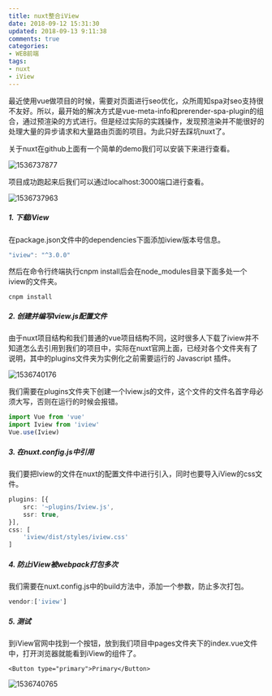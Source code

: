 ```yaml
---
title: nuxt整合iView
date: 2018-09-12 15:31:30
updated: 2018-09-13 9:11:38
comments: true
categories:
- WEB前端
tags:
- nuxt
- iView
---
```


最近使用vue做项目的时候，需要对页面进行seo优化，众所周知spa对seo支持很不友好。所以，最开始的解决方式是vue-meta-info和prerender-spa-plugin的组合，通过预渲染的方式进行。但是经过实际的实践操作，发现预渲染并不能很好的处理大量的异步请求和大量路由页面的项目。为此只好去踩坑nuxt了。

关于nuxt在github上面有一个简单的demo我们可以安装下来进行查看。

![1536737877](1536737877.jpg)

项目成功跑起来后我们可以通过localhost:3000端口进行查看。

![1536737963](1536737963.jpg)

##### 1. 下载iView

在package.json文件中的dependencies下面添加iview版本号信息。

```typescript
"iview": "^3.0.0"
```

然后在命令行终端执行cnpm install后会在node_modules目录下面多处一个iview的文件夹。

```shell
cnpm install
```

##### 2. 创建并编写Iview.js配置文件

由于nuxt项目结构和我们普通的vue项目结构不同，这时很多人下载了iview并不知道怎么去引用到我们的项目中，实际在nuxt官网上面，已经对各个文件夹有了说明，其中的plugins文件夹为实例化之前需要运行的 Javascript 插件。

![1536740176](1536740176.jpg)

我们需要在plugins文件夹下创建一个Iview.js的文件，这个文件的文件名首字母必须大写，否则在运行的时候会报错。

```typescript
import Vue from 'vue'
import Iview from 'iview'
Vue.use(Iview)
```

##### 3. 在nuxt.config.js中引用

我们要把Iview的文件在nuxt的配置文件中进行引入，同时也要导入iView的css文件。

```typescript
plugins: [{
    src: '~plugins/Iview.js',
    ssr: true,
}],
css: [
    'iview/dist/styles/iview.css'
]
```

##### 4. 防止iView被webpack打包多次

我们需要在nuxt.config.js中的build方法中，添加一个参数，防止多次打包。

```typescript
vendor:['iview']
```

##### 5. 测试

到iView官网中找到一个按钮，放到我们项目中pages文件夹下的index.vue文件中，打开浏览器就能看到iView的组件了。

```vue
<Button type="primary">Primary</Button>
```

![1536740765](1536740765.jpg)